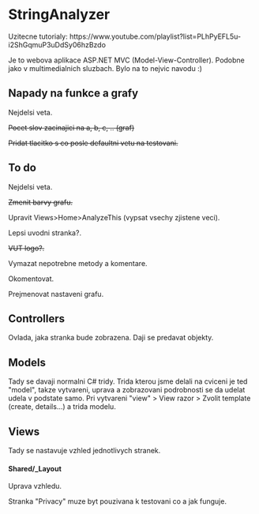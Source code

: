 # StringAnalyzer

<p>Uzitecne tutorialy: https://www.youtube.com/playlist?list=PLhPyEFL5u-i2ShGqmuP3uDdSy06hzBzdo <p>
<p>Je to webova aplikace ASP.NET MVC (Model-View-Controller). Podobne jako v multimedialnich sluzbach. Bylo na to nejvic navodu :) </p>

<h2>Napady na funkce a grafy</h2>
<p>Nejdelsi veta.</p>
<p><del>Pocet slov zacinajici na a, b, c, .. (graf)</del></p>
<p><del>Pridat tlacitko s co posle defaultni vetu na testovani.</del></p>

<h2>To do</h2>
<p>Nejdelsi veta.</p>
<p><del>Zmenit barvy grafu.</del></p>
<p>Upravit Views>Home>AnalyzeThis (vypsat vsechy zjistene veci).</p>
<p>Lepsi uvodni stranka?.</p>
<p><del>VUT logo?.</del></p>
<p>Vymazat nepotrebne metody a komentare.</p>
<p>Okomentovat.</p>
<p>Prejmenovat nastaveni grafu.</p>






<h2>Controllers</h2>
<p>Ovlada, jaka stranka bude zobrazena. Daji se predavat objekty.</p>

<h2>Models</h2>
<p>Tady se davaji normalni C# tridy. Trida kterou jsme delali na cviceni je ted "model", takze vytvareni, uprava a zobrazovani podrobnosti se da udelat udela v podstate samo. Pri vytvareni "view" > View razor > Zvolit template (create, details...) a trida modelu.</p>


<h2>Views</h2>
<p>Tady se nastavuje vzhled jednotlivych stranek.</p>

<h4>Shared/_Layout</h4>
<p>Uprava vzhledu.</p>
<p>Stranka "Privacy" muze byt pouzivana k testovani co a jak funguje.</p>
